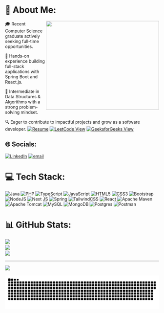 # 💫 About Me:
<img 
  align="right" 
  src="https://media1.tenor.com/m/FPsODnFH-dEAAAAd/typing-fast.gif" 
  width="370" height="290">


🎓 Recent Computer Science graduate actively seeking full-time opportunities.

🚀 Hands-on experience building full-stack applications with Spring Boot and React.js.

🧠 Intermediate in Data Structures & Algorithms with a strong problem-solving mindset.

🔍 Eager to contribute to impactful projects and grow as a software developer.
[![Resume](https://img.shields.io/badge/Resume-View-blue?style=for-the-badge&logo=readthedocs&logoColor=white)](https://drive.google.com/file/d/1_ImQW5_uVeYZgX-7v8u3ojzoUIFJhsbO/view?usp=sharing)  [![LeetCode View](https://img.shields.io/badge/LeetCode-View-FFA116?style=for-the-badge&logo=leetcode&logoColor=white)](https://leetcode.com/u/Syed_Anwar_leetcode/) 
[![GeeksforGeeks View](https://img.shields.io/badge/GeeksforGeeks-View-0F9D58?style=for-the-badge&logo=geeksforgeeks&logoColor=white)](https://www.geeksforgeeks.org/user/001syed69hk/)

## 🌐 Socials:
[![LinkedIn](https://img.shields.io/badge/LinkedIn-%230077B5.svg?logo=linkedin&logoColor=white)](https://linkedin.com/in/syed-anwar-161b04273) [![email](https://img.shields.io/badge/Email-D14836?logo=gmail&logoColor=white)](mailto:001syedanwar@gmail.com) 

# 💻 Tech Stack:
![Java](https://img.shields.io/badge/java-%23ED8B00.svg?style=for-the-badge&logo=openjdk&logoColor=white) ![PHP](https://img.shields.io/badge/php-%23777BB4.svg?style=for-the-badge&logo=php&logoColor=white) ![TypeScript](https://img.shields.io/badge/typescript-%23007ACC.svg?style=for-the-badge&logo=typescript&logoColor=white) ![JavaScript](https://img.shields.io/badge/javascript-%23323330.svg?style=for-the-badge&logo=javascript&logoColor=%23F7DF1E) ![HTML5](https://img.shields.io/badge/html5-%23E34F26.svg?style=for-the-badge&logo=html5&logoColor=white) ![CSS3](https://img.shields.io/badge/css3-%231572B6.svg?style=for-the-badge&logo=css3&logoColor=white) ![Bootstrap](https://img.shields.io/badge/bootstrap-%238511FA.svg?style=for-the-badge&logo=bootstrap&logoColor=white) ![NodeJS](https://img.shields.io/badge/node.js-6DA55F?style=for-the-badge&logo=node.js&logoColor=white) ![Next JS](https://img.shields.io/badge/Next-black?style=for-the-badge&logo=next.js&logoColor=white) ![Spring](https://img.shields.io/badge/spring-%236DB33F.svg?style=for-the-badge&logo=spring&logoColor=white) ![TailwindCSS](https://img.shields.io/badge/tailwindcss-%2338B2AC.svg?style=for-the-badge&logo=tailwind-css&logoColor=white) ![React](https://img.shields.io/badge/react-%2320232a.svg?style=for-the-badge&logo=react&logoColor=%2361DAFB) ![Apache Maven](https://img.shields.io/badge/Apache%20Maven-C71A36?style=for-the-badge&logo=Apache%20Maven&logoColor=white) ![Apache Tomcat](https://img.shields.io/badge/apache%20tomcat-%23F8DC75.svg?style=for-the-badge&logo=apache-tomcat&logoColor=black) ![MySQL](https://img.shields.io/badge/mysql-4479A1.svg?style=for-the-badge&logo=mysql&logoColor=white) ![MongoDB](https://img.shields.io/badge/MongoDB-%234ea94b.svg?style=for-the-badge&logo=mongodb&logoColor=white) ![Postgres](https://img.shields.io/badge/postgres-%23316192.svg?style=for-the-badge&logo=postgresql&logoColor=white) ![Postman](https://img.shields.io/badge/Postman-FF6C37?style=for-the-badge&logo=postman&logoColor=white)
# 📊 GitHub Stats:

![](https://github-readme-stats.vercel.app/api?username=001-syed-anwar&theme=dark&hide_border=false&include_all_commits=false&count_private=false)<br/>
![](https://nirzak-streak-stats.vercel.app/?user=001-syed-anwar&theme=dark&hide_border=false)<br/>
![](https://github-readme-stats.vercel.app/api/top-langs/?username=001-syed-anwar&theme=dark&hide_border=false&include_all_commits=false&count_private=false&layout=compact)

---
[![](https://visitcount.itsvg.in/api?id=001-syed-anwar&icon=0&color=0)](https://visitcount.itsvg.in)

<picture>
  <source media="(prefers-color-scheme: dark)" srcset="https://raw.githubusercontent.com/001-syed-anwar/001-syed-anwar/output/github-snake-dark.svg" />
  <source media="(prefers-color-scheme: light)" srcset="https://raw.githubusercontent.com/001-syed-anwar/001-syed-anwar/output/github-snake.svg" />
  <img alt="github-snake" src="https://raw.githubusercontent.com/001-syed-anwar/001-syed-anwar/output/github-snake.svg" />
</picture>
